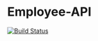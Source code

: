 # Employee-API

[![Build Status](https://travis-ci.com/llSourceCodell/employee-api.svg?branch=master)](https://travis-ci.com/llSourceCodell/employee-api)
